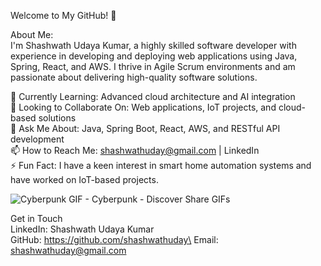 Welcome to My GitHub! 👋

About Me:\
I'm Shashwath Udaya Kumar, a highly skilled software developer with experience in developing and deploying web applications using Java, Spring, React, and AWS. I thrive in Agile Scrum environments and am passionate about delivering high-quality software solutions.

🌱 Currently Learning: Advanced cloud architecture and AI integration\
👯 Looking to Collaborate On: Web applications, IoT projects, and cloud-based solutions\
💬 Ask Me About: Java, Spring Boot, React, AWS, and RESTful API development\
📫 How to Reach Me: shashwathuday@gmail.com | LinkedIn\
⚡ Fun Fact: I have a keen interest in smart home automation systems and have worked on IoT-based projects.

![Cyberpunk GIF - Cyberpunk - Discover   Share GIFs](https://github.com/user-attachments/assets/a0119f26-fd76-473e-9804-18959fe7b58f)

Get in Touch\
LinkedIn: Shashwath Udaya Kumar\
GitHub: https://github.com/shashwathuday\
Email: shashwathuday@gmail.com
